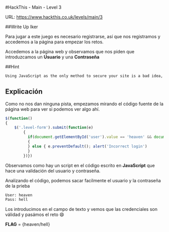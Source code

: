 #HackThis - Main -  Level 3

URL:      https://www.hackthis.co.uk/levels/main/3

##Write Up Iker

Para jugar a este juego es necesario registrarse, así que nos registramos y accedemos a la página para empezar los retos.

Accedemos a la página web y observamos que nos piden que introduzcamos un **Usuario** y una **Contraseña**  

##Hint

```html
Using JavaScript as the only method to secure your site is a bad idea, but this has obviously been over looked while coding this page.
```


## Explicación

Como no nos dan ninguna pista, empezamos mirando el código fuente de la página web para ver si podemos ver algo ahí.

```javascript
$(function()
{ 
    $('.level-form').submit(function(e)
        { 
          if(document.getElementById('user').value == 'heaven' && document.getElementById('pass').value == 'hell') 
          { 
          } else { e.preventDefault(); alert('Incorrect login') 
          } 
        })})
```

Observamos como hay un script en el código escrito en **JavaScript** que hace una validación del usuario y contraseña.

Analizando el código, podemos sacar facilmente el usuario y la contraseña de la prieba

```html
User: heaven
Pass: hell
```

Los introducimos en el campo de texto y vemos que las credenciales son válidad y pasámos el reto :smile:

**FLAG** = {heaven/hell}





<script type="text/javascript">
$(function(){ $('.level-form').submit(function(e){ if(document.getElementById('user').value == 'heaven' && document.getElementById('pass').value == 'hell') { } else { e.preventDefault(); alert('Incorrect login') } })})
</script>
